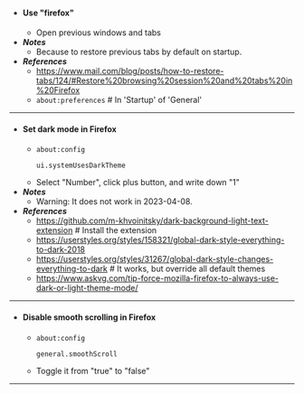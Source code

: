 - #### Use "firefox"
    - Open previous windows and tabs
- ***Notes***
    - Because to restore previous tabs by default on startup.
- ***References***
    - https://www.mail.com/blog/posts/how-to-restore-tabs/124/#Restore%20browsing%20session%20and%20tabs%20in%20Firefox
    - `about:preferences` # In 'Startup' of 'General'
- ---
- #### Set dark mode in Firefox
    - `about:config`
      ```
      ui.systemUsesDarkTheme
      ```
    - Select "Number", click plus button, and write down "1"
- ***Notes***
    - Warning: It does not work in 2023-04-08.
- ***References***
    - https://github.com/m-khvoinitsky/dark-background-light-text-extension # Install the extension
    - https://userstyles.org/styles/158321/global-dark-style-everything-to-dark-2018
    - https://userstyles.org/styles/31267/global-dark-style-changes-everything-to-dark # It works, but override all default themes
    - https://www.askvg.com/tip-force-mozilla-firefox-to-always-use-dark-or-light-theme-mode/
- ---
- #### Disable smooth scrolling in Firefox
    - `about:config`
      ```
      general.smoothScroll
      ```
    - Toggle it from "true" to "false"
- ---
